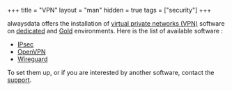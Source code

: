+++
title = "VPN"
layout = "man"
hidden = true
tags = ["security"]
+++

alwaysdata offers the installation of [virtual private networks (VPN)](https://en.wikipedia.org/wiki/Virtual_private_network) software on [dedicated](accounts/billing/private-cloud-prices#managed-dedicated-servers) and [Gold](accounts/billing/private-cloud-prices#managed-gold-servers) environments. Here is the list of available software :

- [IPsec](https://en.wikipedia.org/wiki/IPsec)
- [OpenVPN](https://openvpn.net/index.php/open-source.html)
- [Wireguard](https://www.wireguard.com/)

To set them up, or if you are interested by another software, contact the [support](https://admin.alwaysdata.com/support/add).
